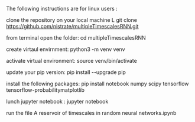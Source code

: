 The following instructions are for linux users :


clone the repository on your local machine L git clone https://github.com/nistrate/multipleTimescalesRNN.git

from terminal open the folder: cd multipleTimescalesRNN

create virtaul envirnment: python3 -m venv venv

activate  virtual environment: source venv/bin/activate

update your pip version: pip install --upgrade pip 

install  the following packages: pip install notebook numpy scipy tensorflow tensorflow-probabilitymatplotlib

lunch jupyter notebook       : jupyter notebook

run the file A reservoir of timescales in random neural networks.ipynb
